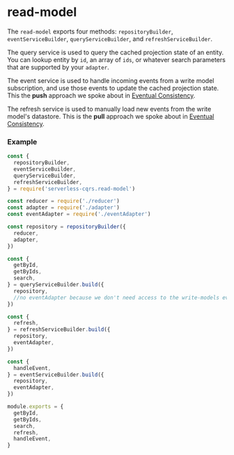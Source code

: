 # read-model

The `read-model` exports four methods: `repositoryBuilder`, `eventServiceBuilder`, `queryServiceBuilder`, and `refreshServiceBuilder`.

The query service is used to query the cached projection state of an entity. You can lookup entity by `id`, an array of `ids`, or whatever search parameters that are supported by your `adapter`.

The event service is used to handle incoming events from a write model subscription, and use those events to update the cached projection state. This the **push** approach we spoke about in [Eventual Consistency](../advanced/eventual-consistency.md).

The refresh service is used to manually load new events from the write model's datastore. This is the **pull** approach we spoke about in [Eventual Consistency](https://serverless-cqrs.gitbook.io/serverless-cqrs/advanced/eventual-consistency).

### Example

```javascript
const {
  repositoryBuilder,
  eventServiceBuilder,
  queryServiceBuilder,
  refreshServiceBuilder,
} = require('serverless-cqrs.read-model')

const reducer = require('./reducer')
const adapter = require('./adapter')
const eventAdapter = require('./eventAdapter')

const repository = repositoryBuilder({
  reducer,
  adapter,
})

const {
  getById,
  getByIds,
  search,
} = queryServiceBuilder.build({
  repository,
  //no eventAdapter because we don't need access to the write-models events
})

const {
  refresh,
} = refreshServiceBuilder.build({
  repository,
  eventAdapter,
})

const {
  handleEvent,
} = eventServiceBuilder.build({
  repository,
  eventAdapter,
})

module.exports = {
  getById,
  getByIds,
  search,
  refresh,
  handleEvent,
}



```

